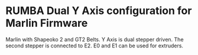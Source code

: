 # RUMBA Dual Y Axis configuration for Marlin Firmware

Marlin with Shapeoko 2 and GT2 Belts. Y Axis is dual stepper driven. The second stepper
is connected to E2. E0 and E1 can be used for extruders.

